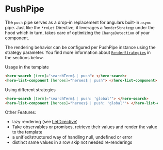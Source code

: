 # PushPipe

The `push` pipe serves as a drop-in replacement for angulars built-in `async` pipe.
Just like the `*rxLet` Directive, it leverages a `RenderStrategy` under the hood which
in turn, takes care of optimizing the `ChangeDetection` of your component.

The rendering behavior can be configured per PushPipe instance using the strategy parameter.
You find more information about [`RenderStrategies`](https://github.com/rx-angular/rx-angular/tree/master/libs/template/docs/render-strategies.md) in the sections below.

Usage in the template

```html
<hero-search [term]="searchTerm$ | push"> </hero-search>
<hero-list-component [heroes]="heroes$ | push"> </hero-list-component>
```

Using different strategies

```html
<hero-search [term]="searchTerm$ | push: 'global'"> </hero-search>
<hero-list-component [heroes]="heroes$ | push: 'global'"> </hero-list-component>
```

Other Features:

- lazy rendering (see [LetDirective](https://github.com/rx-angular/rx-angular/tree/master/libs/template/docs/api/let-directive.md))
- Take observables or promises, retrieve their values and render the value to the template
- a unified/structured way of handling null, undefined or error
- distinct same values in a row skip not needed re-renderings

